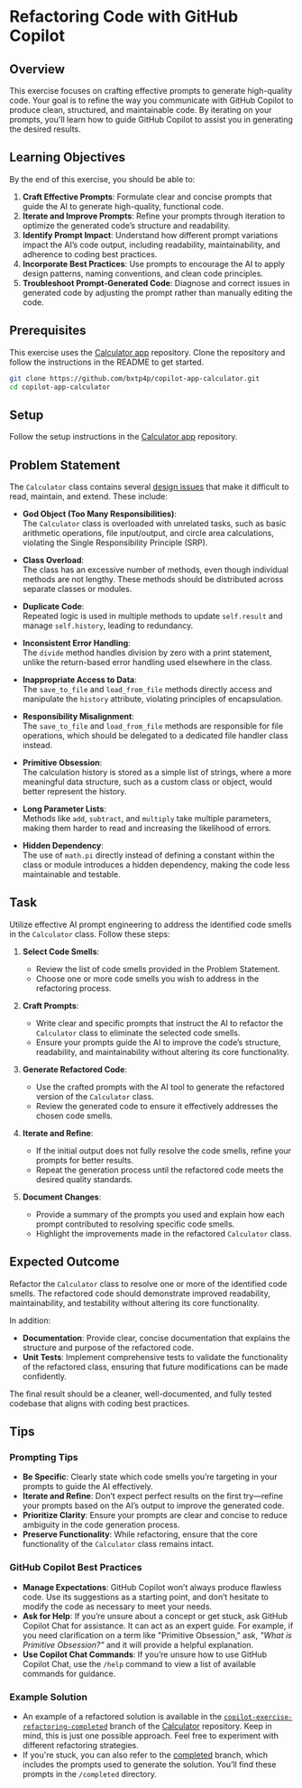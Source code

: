 
# Refactoring Code with GitHub Copilot

## Overview

This exercise focuses on crafting effective prompts to generate high-quality code. Your goal is to refine the way you communicate with GitHub Copilot to produce clean, structured, and maintainable code. By iterating on your prompts, you'll learn how to guide GitHub Copilot to assist you in generating the desired results.

## Learning Objectives

By the end of this exercise, you should be able to:
1. **Craft Effective Prompts**: Formulate clear and concise prompts that guide the AI to generate high-quality, functional code.
2. **Iterate and Improve Prompts**: Refine your prompts through iteration to optimize the generated code’s structure and readability.
3. **Identify Prompt Impact**: Understand how different prompt variations impact the AI’s code output, including readability, maintainability, and adherence to coding best practices.
4. **Incorporate Best Practices**: Use prompts to encourage the AI to apply design patterns, naming conventions, and clean code principles.
5. **Troubleshoot Prompt-Generated Code**: Diagnose and correct issues in generated code by adjusting the prompt rather than manually editing the code.

## Prerequisites

This exercise uses the [Calculator app](https://github.com/bxtp4p/copilot-app-calculator) repository. Clone the repository and follow the instructions in the README to get started.

```bash
git clone https://github.com/bxtp4p/copilot-app-calculator.git
cd copilot-app-calculator
```
## Setup

Follow the setup instructions in the [Calculator app](https://github.com/bxtp4p/copilot-app-calculator) repository.

## Problem Statement

The `Calculator` class contains several [design issues]([url](https://refactoring.guru/refactoring/smells)) that make it difficult to read, maintain, and extend. These include:

- **God Object (Too Many Responsibilities)**:  
  The `Calculator` class is overloaded with unrelated tasks, such as basic arithmetic operations, file input/output, and circle area calculations, violating the Single Responsibility Principle (SRP).

- **Class Overload**:  
  The class has an excessive number of methods, even though individual methods are not lengthy. These methods should be distributed across separate classes or modules.

- **Duplicate Code**:  
  Repeated logic is used in multiple methods to update `self.result` and manage `self.history`, leading to redundancy.

- **Inconsistent Error Handling**:  
  The `divide` method handles division by zero with a print statement, unlike the return-based error handling used elsewhere in the class.

- **Inappropriate Access to Data**:  
  The `save_to_file` and `load_from_file` methods directly access and manipulate the `history` attribute, violating principles of encapsulation.

- **Responsibility Misalignment**:  
  The `save_to_file` and `load_from_file` methods are responsible for file operations, which should be delegated to a dedicated file handler class instead.

- **Primitive Obsession**:  
  The calculation history is stored as a simple list of strings, where a more meaningful data structure, such as a custom class or object, would better represent the history.

- **Long Parameter Lists**:  
  Methods like `add`, `subtract`, and `multiply` take multiple parameters, making them harder to read and increasing the likelihood of errors.

- **Hidden Dependency**:  
  The use of `math.pi` directly instead of defining a constant within the class or module introduces a hidden dependency, making the code less maintainable and testable.

## Task

Utilize effective AI prompt engineering to address the identified code smells in the `Calculator` class. Follow these steps:

1. **Select Code Smells**:
   - Review the list of code smells provided in the Problem Statement.
   - Choose one or more code smells you wish to address in the refactoring process.

2. **Craft Prompts**:
   - Write clear and specific prompts that instruct the AI to refactor the `Calculator` class to eliminate the selected code smells.
   - Ensure your prompts guide the AI to improve the code’s structure, readability, and maintainability without altering its core functionality.

3. **Generate Refactored Code**:
   - Use the crafted prompts with the AI tool to generate the refactored version of the `Calculator` class.
   - Review the generated code to ensure it effectively addresses the chosen code smells.

4. **Iterate and Refine**:
   - If the initial output does not fully resolve the code smells, refine your prompts for better results.
   - Repeat the generation process until the refactored code meets the desired quality standards.

5. **Document Changes**:
   - Provide a summary of the prompts you used and explain how each prompt contributed to resolving specific code smells.
   - Highlight the improvements made in the refactored `Calculator` class.

## Expected Outcome

Refactor the `Calculator` class to resolve one or more of the identified code smells. The refactored code should demonstrate improved readability, maintainability, and testability without altering its core functionality.

In addition:
- **Documentation**: Provide clear, concise documentation that explains the structure and purpose of the refactored code.
- **Unit Tests**: Implement comprehensive tests to validate the functionality of the refactored class, ensuring that future modifications can be made confidently.

The final result should be a cleaner, well-documented, and fully tested codebase that aligns with coding best practices.

## Tips

### Prompting Tips
- **Be Specific**: Clearly state which code smells you’re targeting in your prompts to guide the AI effectively.
- **Iterate and Refine**: Don’t expect perfect results on the first try—refine your prompts based on the AI’s output to improve the generated code.
- **Prioritize Clarity**: Ensure your prompts are clear and concise to reduce ambiguity in the code generation process.
- **Preserve Functionality**: While refactoring, ensure that the core functionality of the `Calculator` class remains intact.

### GitHub Copilot Best Practices
- **Manage Expectations**: GitHub Copilot won’t always produce flawless code. Use its suggestions as a starting point, and don’t hesitate to modify the code as necessary to meet your needs.
- **Ask for Help**: If you’re unsure about a concept or get stuck, ask GitHub Copilot Chat for assistance. It can act as an expert guide. For example, if you need clarification on a term like "Primitive Obsession," ask, *"What is Primitive Obsession?"* and it will provide a helpful explanation.
- **Use Copilot Chat Commands**: If you’re unsure how to use GitHub Copilot Chat, use the `/help` command to view a list of available commands for guidance.

### Example Solution
- An example of a refactored solution is available in the [`copilot-exercise-refactoring-completed`](https://github.com/bxtp4p/copilot-app-calculator/tree/copilot-exercise-refactoring-completed) branch of the [Calculator](https://github.com/bxtp4p/copilot-app-calculator) repository. Keep in mind, this is just one possible approach. Feel free to experiment with different refactoring strategies.
- If you're stuck, you can also refer to the [completed](https://github.com/bxtp4p/copilot-exercise-refactoring/tree/completed) branch, which includes the prompts used to generate the solution. You’ll find these prompts in the `/completed` directory.
